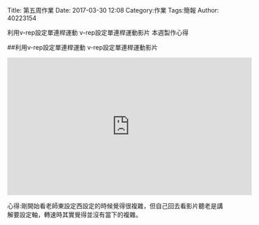 Title: 第五周作業
Date: 2017-03-30 12:08
Category:作業
Tags:簡報
Author: 40223154


利用v-rep設定單連桿運動
v-rep設定單連桿運動影片
本週製作心得

<!-- PELICAN_END_SUMMARY -->

##利用v-rep設定單連桿運動
v-rep設定單連桿運動影片

<iframe width="560" height="315" src="https://www.youtube.com/embed/z-99nY8QvVI" frameborder="0" allowfullscreen></iframe>


心得:剛開始看老師東設定西設定的時候覺得很複雜，但自己回去看影片聽老是講解要設定軸，轉速時其實覺得並沒有當下的複雜。